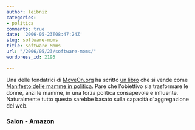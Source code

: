```yaml
---
author: leibniz
categories:
- politica
comments: true
date: '2006-05-23T08:47:24Z'
slug: software-moms
title: Software Moms
url: "/2006/05/23/software-moms/"
wordpress_id: 2195

---
```

Una delle fondatrici di [MoveOn.org](https://www.moveon.org/) ha scritto [un libro](https://www.amazon.com/gp/product/1560258845/qid=1148373761/sr=1-2/ref=sr_1_2/103-0494895-3889402?s=books&v=glance&n=283155) che si vende come [Manifesto delle mamme in politica](https://www.salon.com/mwt/feature/2006/05/23/mothers_movement/index_np.html?source=salon.rss). Pare che l'obiettivo sia trasformare le donne, anzi le mamme, in una forza politica consapevole e influente. Naturalmente tutto questo sarebbe basato sulla capacità d'aggregazione del web.


### Salon - Amazon
